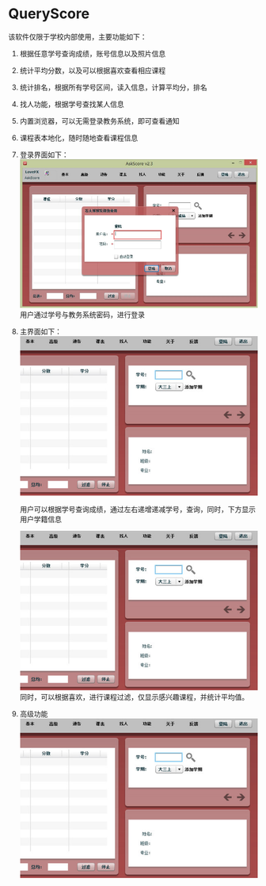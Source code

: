 QueryScore
==========
该软件仅限于学校内部使用，主要功能如下：
1. 根据任意学号查询成绩，账号信息以及照片信息
2. 统计平均分数，以及可以根据喜欢查看相应课程
3. 统计排名，根据所有学号区间，读入信息，计算平均分，排名
4. 找人功能，根据学号查找某人信息
5. 内置浏览器，可以无需登录教务系统，即可查看通知
6. 课程表本地化，随时随地查看课程信息


1. 登录界面如下：
   ![github](https://github.com/spch2008/QueryScore/blob/master/readme/login.jpg "github")
   用户通过学号与教务系统密码，进行登录


2. 主界面如下：
   ![image](https://github.com/spch2008/QueryScore/blob/master/readme/main.jpg)
   
   用户可以根据学号查询成绩，通过左右递增递减学号，查询，同时，下方显示用户学籍信息

   ![image](https://github.com/spch2008/QueryScore/blob/master/readme/main.jpg)
   同时，可以根据喜欢，进行课程过滤，仅显示感兴趣课程，并统计平均值。   


3. 高级功能 
   ![image](https://github.com/spch2008/QueryScore/blob/master/readme/main.jpg)
   
